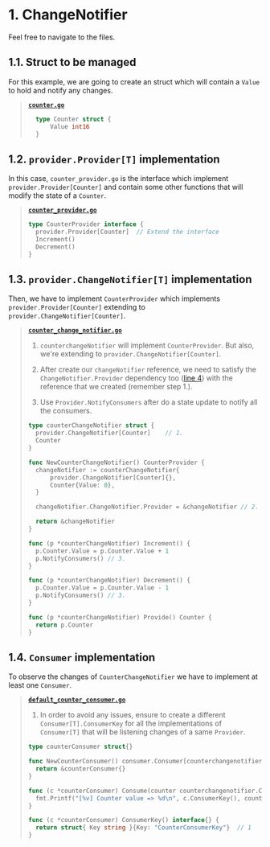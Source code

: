 # 1. ChangeNotifier

Feel free to navigate to the files.

## 1.1. Struct to be managed

For this example, we are going to create an struct which will contain a `Value` to hold and notify any changes.

> **[`counter.go`](./counterchangenotifier/counter.go)**
> ```go
>   type Counter struct {
>       Value int16
>   }
>```

## 1.2. `provider.Provider[T]` implementation

In this case, `counter_provider.go` is the interface which implement `provider.Provider[Counter]` and contain some other functions that will modify the state of a `Counter`.

> **[`counter_provider.go`](./counterchangenotifier/counter_provider.go)**
>```go
> type CounterProvider interface {
> 	provider.Provider[Counter]  // Extend the interface
> 	Increment()
> 	Decrement()
> }
>```
>

## 1.3. `provider.ChangeNotifier[T]` implementation

Then, we have to implement `CounterProvider` which implements `provider.Provider[Counter]` extending to `provider.ChangeNotifier[Counter]`.

> **[`counter_change_notifier.go`](./counterchangenotifier/counter_change_notifier.go)**
>
> 1. `counterchangeNotifier` will implement `CounterProvider`. But also, we're
> extending to `provider.ChangeNotifier[Counter]`.
>
> 2. After create our `changeNotifier` reference, we need to satisfy the `ChangeNotifier.Provider` dependency too ([line 4](/provider/change_notifier.go)) with the reference that we created (remember step 1.).
>
> 3. Use `Provider.NotifyConsumers` after do a state update to notify all the consumers.
>  
> ```go
> type counterChangeNotifier struct {
> 	provider.ChangeNotifier[Counter]    // 1.
> 	Counter
> }
>
> func NewCounterChangeNotifier() CounterProvider {
> 	changeNotifier := counterChangeNotifier{
> 		provider.ChangeNotifier[Counter]{},
> 		Counter{Value: 0},
> 	}
> 
> 	changeNotifier.ChangeNotifier.Provider = &changeNotifier // 2.
> 
> 	return &changeNotifier
> }
> 
> func (p *counterChangeNotifier) Increment() {
> 	p.Counter.Value = p.Counter.Value + 1
> 	p.NotifyConsumers() // 3.
> }
> 
> func (p *counterChangeNotifier) Decrement() {
> 	p.Counter.Value = p.Counter.Value - 1
> 	p.NotifyConsumers() // 3.
> }
> 
> func (p *counterChangeNotifier) Provide() Counter {
> 	return p.Counter
> } 
> ```

## 1.4. `Consumer` implementation

To observe the changes of `CounterChangeNotifier` we have to implement at least one `Consumer`.

> **[`default_counter_consumer.go`](./counterconsumer/default_counter_consumer.go)**
>
> 1. In order to avoid any issues, ensure to create a different `Consumer[T].ConsumerKey` for all the implementations of `Consumer[T]` that will be listening changes of a same `Provider`.
> 
> ```go
> type counterConsumer struct{}
> 
> func NewCounterConsumer() consumer.Consumer[counterchangenotifier.Counter] {
> 	return &counterConsumer{}
> }
> 
> func (c *counterConsumer) Consume(counter counterchangenotifier.Counter) {
> 	fmt.Printf("[%v] Counter value => %d\n", c.ConsumerKey(), counter.Value)
> }
> 
> func (c *counterConsumer) ConsumerKey() interface{} {
> 	return struct{ Key string }{Key: "CounterConsumerKey"}  // 1
> }
> ```  
